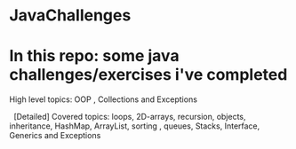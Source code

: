 # JavaChallenges

# In this repo: some java challenges/exercises i've completed

High level topics: OOP , Collections and Exceptions

   [Detailed] Covered topics: loops, 2D-arrays, recursion, objects, inheritance, HashMap, ArrayList, sorting , queues, Stacks, Interface, Generics and Exceptions
